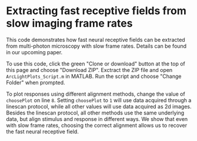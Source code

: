 # Extracting fast receptive fields from slow imaging frame rates

This code demonstrates how fast neural receptive fields can be extracted from multi-photon microscopy with slow frame rates. Details can be found in our upcoming paper.

To use this code, click the green "Clone or download" button at the top of this page and choose "Download ZIP". Exctract the ZIP file and open ```ArcLightPlots_Script.m``` in MATLAB. Run the script and choose "Change Folder" when prompted.

To plot responses using different alignment methods, change the value of ```choosePlot``` on line ```8```. Setting ```choosePlot``` to ```1``` will use data acquired through a linescan protocol, while all other values will use data acquired as 2d images. Besides the linescan protocol, all other methods use the same underlying data, but align stimulus and response in different ways. We show that even with slow frame rates, choosing the correct alignment allows us to recover the fast neural receptive field.